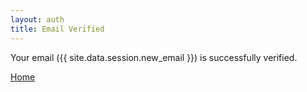 ```yaml
---
layout: auth
title: Email Verified
---
```


<div class="mdl-card__supporting-text">
    <p>Your email ({{ site.data.session.new_email }}) is successfully verified.</p>
</div>

<div class="mdl-card__actions mdl-card--border">
    <a class="mdl-button mdl-js-button mdl-js-ripple-effect" href="/dashboard">
        Home
    </a>
</div>